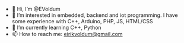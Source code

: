 - 👋 Hi, I’m @EVoldum
- 👀 I’m interested in embedded, backend and iot programming. I have some experience with C++, Arduino, PHP, JS, HTML/CSS
- 🌱 I’m currently learning C++, Python
- 📫 How to reach me: eirikvoldum@gmail.com

<!---
EVoldum/EVoldum is a ✨ special ✨ repository because its `README.md` (this file) appears on your GitHub profile.
You can click the Preview link to take a look at your changes.
--->

